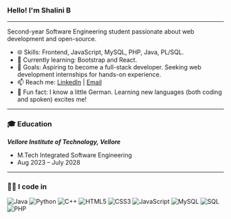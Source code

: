 ### Hello! I'm Shalini B
---
Second-year Software Engineering student passionate about web development and open-source.<br>
- 🌐 Skills:  Frontend, JavaScript, MySQL, PHP, Java, PL/SQL.<br>
- 🚀 Currently learning:  Bootstrap and React.<br>
- 🎯 Goals:  Aspiring to become a full-stack developer. Seeking web development internships for hands-on experience.<br>
- 📫 Reach me:  [LinkedIn](https://www.linkedin.com/in/shalinibalaji/) | [Email](mailto:shalinibalaji0611@gmail.com)
- 🌟 Fun fact:  I know a little German. Learning new languages (both coding and spoken) excites me!
  
---
### 🎓 Education
***Vellore Institute of Technology, Vellore***
  - M.Tech Integrated Software Engineering
  - Aug 2023 – July 2028

---
### 👨‍💻 I code in
![Java](https://img.shields.io/badge/-Java-007396?logo=java&logoColor=white)
![Python](https://img.shields.io/badge/-Python-3776AB?logo=python&logoColor=white)
![C++](https://img.shields.io/badge/-C++-00599C?logo=c%2B%2B&logoColor=white)
![HTML5](https://img.shields.io/badge/-HTML5-E34F26?logo=html5&logoColor=white)
![CSS3](https://img.shields.io/badge/-CSS3-1572B6?logo=css3&logoColor=white)
![JavaScript](https://img.shields.io/badge/-JavaScript-F7DF1E?logo=javascript&logoColor=black)
![MySQL](https://img.shields.io/badge/-MySQL-4479A1?logo=mysql&logoColor=white)
![SQL](https://img.shields.io/badge/-SQL-003B57?logo=sql&logoColor=white)
![PHP](https://img.shields.io/badge/-PHP-777BB4?logo=php&logoColor=white)





